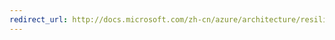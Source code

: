 ```yaml
---
redirect_url: http://docs.microsoft.com/zh-cn/azure/architecture/resiliency/high-availability-checklist
---
```

